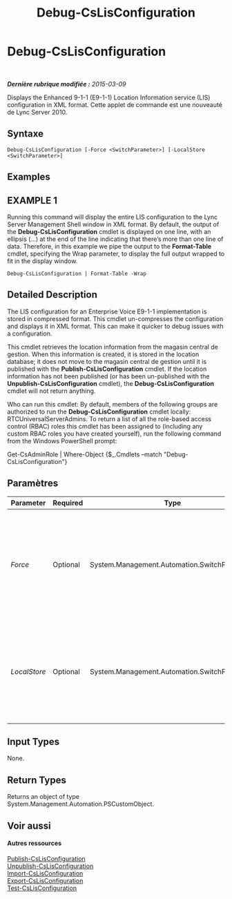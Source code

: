 ﻿---
title: Debug-CsLisConfiguration
TOCTitle: Debug-CsLisConfiguration
ms:assetid: 8cc718d6-52ec-4ff3-a77e-8d6df1725fb0
ms:mtpsurl: https://technet.microsoft.com/fr-fr/library/Gg398710(v=OCS.15)
ms:contentKeyID: 49298008
ms.date: 05/20/2016
mtps_version: v=OCS.15
ms.translationtype: HT
---

# Debug-CsLisConfiguration

 

_**Dernière rubrique modifiée :** 2015-03-09_

Displays the Enhanced 9-1-1 (E9-1-1) Location Information service (LIS) configuration in XML format. Cette applet de commande est une nouveauté de Lync Server 2010.

## Syntaxe

    Debug-CsLisConfiguration [-Force <SwitchParameter>] [-LocalStore <SwitchParameter>]

## Examples

## EXAMPLE 1

Running this command will display the entire LIS configuration to the Lync Server Management Shell window in XML format. By default, the output of the **Debug-CsLisConfiguration** cmdlet is displayed on one line, with an ellipsis (…) at the end of the line indicating that there’s more than one line of data. Therefore, in this example we pipe the output to the **Format-Table** cmdlet, specifying the Wrap parameter, to display the full output wrapped to fit in the display window.

    Debug-CsLisConfiguration | Format-Table -Wrap

## Detailed Description

The LIS configuration for an Enterprise Voice E9-1-1 implementation is stored in compressed format. This cmdlet un-compresses the configuration and displays it in XML format. This can make it quicker to debug issues with a configuration.

This cmdlet retrieves the location information from the magasin central de gestion. When this information is created, it is stored in the location database; it does not move to the magasin central de gestion until it is published with the **Publish-CsLisConfiguration** cmdlet. If the location information has not been published (or has been un-published with the **Unpublish-CsLisConfiguration** cmdlet), the **Debug-CsLisConfiguration** cmdlet will not return anything.

Who can run this cmdlet: By default, members of the following groups are authorized to run the **Debug-CsLisConfiguration** cmdlet locally: RTCUniversalServerAdmins. To return a list of all the role-based access control (RBAC) roles this cmdlet has been assigned to (including any custom RBAC roles you have created yourself), run the following command from the Windows PowerShell prompt:

Get-CsAdminRole | Where-Object {$\_.Cmdlets –match "Debug-CsLisConfiguration"}

## Paramètres


<table>
<colgroup>
<col style="width: 25%" />
<col style="width: 25%" />
<col style="width: 25%" />
<col style="width: 25%" />
</colgroup>
<thead>
<tr class="header">
<th>Parameter</th>
<th>Required</th>
<th>Type</th>
<th>Description</th>
</tr>
</thead>
<tbody>
<tr class="odd">
<td><p><em>Force</em></p></td>
<td><p>Optional</p></td>
<td><p>System.Management.Automation.SwitchParameter</p></td>
<td><p>Suppresses any confirmation prompts that would otherwise be displayed before making changes.</p></td>
</tr>
<tr class="even">
<td><p><em>LocalStore</em></p></td>
<td><p>Optional</p></td>
<td><p>System.Management.Automation.SwitchParameter</p></td>
<td><p>Allows you to specify a domain controller. If no domain controller is specified, the first available will be used.</p></td>
</tr>
</tbody>
</table>


## Input Types

None.

## Return Types

Returns an object of type System.Management.Automation.PSCustomObject.

## Voir aussi

#### Autres ressources

[Publish-CsLisConfiguration](publish-cslisconfiguration.md)  
[Unpublish-CsLisConfiguration](unpublish-cslisconfiguration.md)  
[Import-CsLisConfiguration](import-cslisconfiguration.md)  
[Export-CsLisConfiguration](export-cslisconfiguration.md)  
[Test-CsLisConfiguration](test-cslisconfiguration.md)

